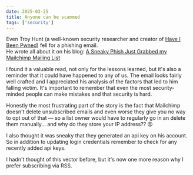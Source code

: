 ```yaml
---
date: 2025-03-25
title: Anyone can be scammed
tags: ['security']
---
```


Even Troy Hunt (a well-known security researcher and creator of [Have I Been Pwned](https://haveibeenpwned.com/)) fell for a phishing email.  
He wrote all about it on his blog:
[A Sneaky Phish Just Grabbed my Mailchimp Mailing List](https://www.troyhunt.com/a-sneaky-phish-just-grabbed-my-mailchimp-mailing-list/)

I found it a valuable read, not only for the lessons learned, but it's also a reminder that it could have happened to any of us.
The email looks fairly well crafted and I appreciated his analysis of the factors that led to him falling victim.
It's important to remember that even the most security-minded people can make mistakes and that security is hard.

Honestly the most frustrating part of the story is the fact that Mailchimp doesn't delete unsubscribed emails and even worse they give you no way to opt out of that — so a list owner would have to regularly go in an delete them manually... and why do they store your IP address?? 😡

I also thought it was sneaky that they generated an api key on his account. So in addition to updating login credentials remember to check for any recently added api keys.

I hadn't thought of this vector before, but it's now one more reason why I prefer subscribing via RSS.
